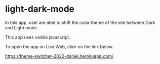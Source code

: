 # light-dark-mode

In this app, user are able to shift the color theme of the site between Dark and Light mode.

This app uses vanilla javascript.


To open the app on Live Web, click on the link below:

https://theme-switcher-2022-daniel.herokuapp.com/
